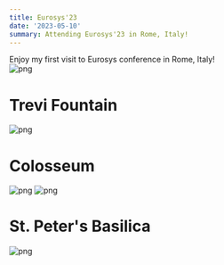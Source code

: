 ```yaml
---
title: Eurosys'23
date: '2023-05-10'
summary: Attending Eurosys'23 in Rome, Italy!
---
```



<!-- ```python
from IPython.core.display import Image
Image('https://www.python.org/static/community_logos/python-logo-master-v3-TM-flattened.png')
``` -->

Enjoy my first visit to Eurosys conference in Rome, Italy!  
![png](1.jpg)

# Trevi Fountain
![png](2.jpg)

# Colosseum
![png](4.jpg)
![png](3.jpg)


# St. Peter's Basilica

![png](5.jpg)

<!-- 
```python
print("Welcome to Academic!")
```

    Welcome to Academic!

## Organize your notebooks

Place the notebooks that you would like to publish in a `notebooks` folder at the root of your website.

## Import the notebooks into your site

```bash
pipx install academic
academic import 'notebooks/**.ipynb' content/post/ --verbose
```

The notebooks will be published to the folder you specify above. In this case, they will be published to your `content/post/` folder. -->
